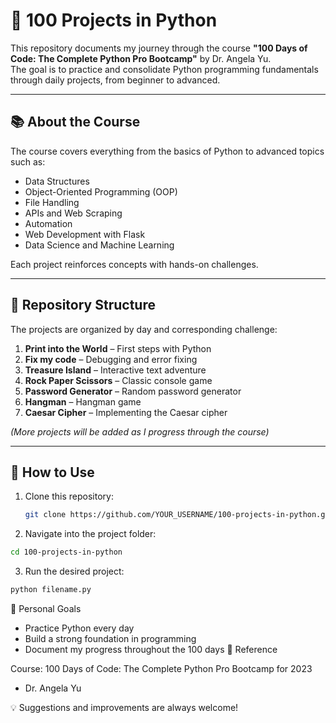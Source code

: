 # 🐍 100 Projects in Python  

This repository documents my journey through the course **"100 Days of Code: The Complete Python Pro Bootcamp"** by Dr. Angela Yu.  
The goal is to practice and consolidate Python programming fundamentals through daily projects, from beginner to advanced.  

---

## 📚 About the Course  
The course covers everything from the basics of Python to advanced topics such as:  
- Data Structures  
- Object-Oriented Programming (OOP)  
- File Handling  
- APIs and Web Scraping  
- Automation  
- Web Development with Flask  
- Data Science and Machine Learning  

Each project reinforces concepts with hands-on challenges.  

---

## 📂 Repository Structure  
The projects are organized by day and corresponding challenge:  

1. **Print into the World** – First steps with Python  
2. **Fix my code** – Debugging and error fixing  
3. **Treasure Island** – Interactive text adventure  
4. **Rock Paper Scissors** – Classic console game  
5. **Password Generator** – Random password generator  
6. **Hangman** – Hangman game  
7. **Caesar Cipher** – Implementing the Caesar cipher  

*(More projects will be added as I progress through the course)*  

---

## 🚀 How to Use  

1. Clone this repository:  
   ```bash
   git clone https://github.com/YOUR_USERNAME/100-projects-in-python.git
   ```
2. Navigate into the project folder:
  ```bash
  cd 100-projects-in-python
  ```
3. Run the desired project:
  ```bash
  python filename.py
  ```
🎯 Personal Goals
  - Practice Python every day
  - Build a strong foundation in programming
  - Document my progress throughout the 100 days
📌 Reference

Course: 100 Days of Code: The Complete Python Pro Bootcamp for 2023
 - Dr. Angela Yu

💡 Suggestions and improvements are always welcome!
